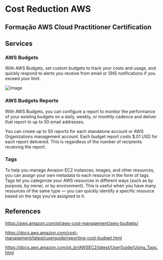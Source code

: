 # Cost Reduction AWS

## Formação AWS Cloud Practitioner Certification

## Services

### AWS Budgets
With AWS Budgets, set custom budgets to track your costs and usage, and quickly respond to alerts you receive from email or SNS notifications if you exceed your limit.

![image](https://github.com/jessicacosta07/cost-reduction-aws/assets/65916297/3c54d3ed-34be-4e6c-9828-55efe6aac7cd)


### AWS Budgets Reports
With AWS Budgets, you can configure a report to monitor the performance of your existing budgets on a daily, weekly, or monthly cadence and deliver that report to up to 50 email addresses.

You can create up to 50 reports for each standalone account or AWS Organizations management account. Each budget report costs $.01 USD for each report delivered. This is regardless of the number of recipients receiving the report.

### Tags
To help you manage Amazon EC2 instances, images, and other resources, you can assign your own metadata to each resource in the form of tags. Tags let you categorize your AWS resources in different ways (such as by purpose, by owner, or by environment). This is useful when you have many resources of the same type — you can quickly identify a specific resource based on the tags you've assigned to it.

## References

https://aws.amazon.com/pt/aws-cost-management/aws-budgets/

https://docs.aws.amazon.com/cost-management/latest/userguide/reporting-cost-budget.html

https://docs.aws.amazon.com/pt_br/AWSEC2/latest/UserGuide/Using_Tags.html
